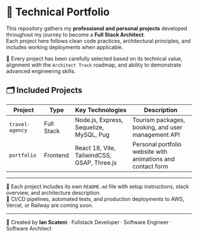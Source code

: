 # 🚀 Technical Portfolio

This repository gathers my **professional and personal projects** developed throughout my journey to become a **Full Stack Architect**.  
Each project here follows clean code practices, architectural principles, and includes working deployments when applicable.

🎯 Every project has been carefully selected based on its technical value, alignment with the `Architect Track` roadmap, and ability to demonstrate advanced engineering skills.

## 🗂️ Included Projects

| Project         | Type       | Key Technologies                              | Description |
|-----------------|------------|-----------------------------------------------|-------------|
| `travel-agency` | Full Stack | Node.js, Express, Sequelize, MySQL, Pug       | Tourism packages, booking, and user management API |
| `portfolio`     | Frontend   | React 18, Vite, TailwindCSS, GSAP, Three.js   | Personal portfolio website with animations and contact form |

---

📌 Each project includes its own `README.md` file with setup instructions, stack overview, and architecture description.  
🔧 CI/CD pipelines, automated tests, and production deployments to AWS, Vercel, or Railway are coming soon.

---

📄 Created by **Ian Scateni** · Fullstack Developer · Software Engineer · Software Architect
